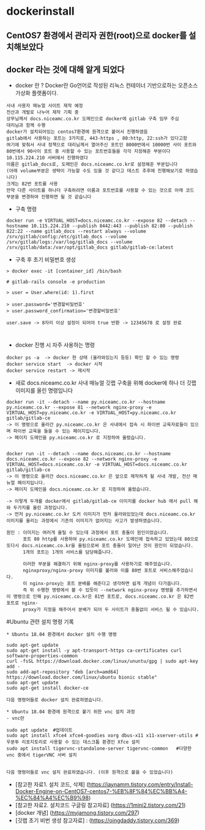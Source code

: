 # dockerinstall
## CentOS7 환경에서 관리자 권한(root)으로 docker를 설치해보았다
## docker 라는 것에 대해 알게 되었다 
- docker 란 ? Docker란 Go언어로 작성된 리눅스 컨테이너 기반으로하는 오픈소스 가상화 플랫폼이다.



``` 
사내 사용자 매뉴얼 사이트 제작 예정
전산과 개발로 나누어 제작 기획 중
상무님께서 docs.niceamc.co.kr 도메인으로 docker에 gitlab 구축 임무 주심 
대리님과 함께 수행
docker가 설치되어있는 centos7환경에 원격으로 붙어서 진행하였음
gitlab에서 사용하는 포트는 3가지로, 443-https , 80:http, 22:ssh가 있다고함 
여기에 맞춰서 사내 정책으로 대리님께서 열어주신 포트인 8000번에서 10000번 사이 포트와 80번에서 90사이 포트 중 사용할 수 있는 포트번호들을 각각 지정해준 부분이다
10.115.224.210 서버에서 진행하였다
이름은 gitlab_docs로, 도메인은 docs.niceamc.co.kr로 설정해준 부분입니다
(아래 volume부분은 생략이 가능할 수도 있을 것 같다고 테스트 추후에 진행해보기로 하였습니다)
크게는 82번 포트를 사용
만약 다른 사이트를 하나더 구축하려면 이름과 포트번호를 사용할 수 있는 것으로 아래 코드 부분을 변경하여 진행하면 될 것 같습니다
``` 
- 구축 명령 
``` 
docker run -e VIRTUAL_HOST=docs.niceamc.co.kr --expose 82 --detach --hostname 10.115.224.210 --publish 8442:443 --publish 82:80 --publish 822:22 --name gitlab_docs --restart always --volume /srv/gitlab/config:/etc/gitlab_docs --volume /srv/gitlab/logs:/var/log/gitlab_docs --volume /srv/gitlab/data:/var/opt/gitlab_docs gitlab/gitlab-ce:latest
```
- 구축 후 초기 비밀번호 생성
```
> docker exec -it [container_id] /bin/bash

# gitlab-rails console -e production

> user = User.where(id: 1).first

> user.password='변경할비밀번호'
> user.password_confirmation='변경할비밀번호'

user.save -> 8자리 이상 설정이 되어야 true 반환 -> 12345678 로 설정 완료
```
#
- docker 진행 시 자주 사용하는 명령
```
docker ps -a  -> docker 현 상태 (올라와있는지 등등) 확인 할 수 있는 명령
docker service start  -> docker 시작
docker service restart -> 재시작
```




- 새로 docs.niceamc.co.kr 사내 매뉴얼 깃랩 구축을 위해 docker에 하나 더 깃랩 이미지를 올린 명령입니다
```
docker run -it --detach --name py.niceamc.co.kr --hostname py.niceamc.co.kr --expose 81 --network nginx-proxy -e VIRTUAL_HOST=py.niceamc.co.kr -e VIRTUAL_HOST=py.niceamc.co.kr gitlab/gitlab-ce
-> 이 명령으로 올라간 py.niceamc.co.kr 은 사내에서 접속 시 파이썬 교육자료들이 있으며 파이썬 교육을 들을 수 있는 페이지입니다.
-> 페이지 도메인을 py.niceamc.co.kr 로 지정하여 올렸습니다. 


docker run -it --detach --name docs.niceamc.co.kr --hostname docs.niceamc.co.kr --expose 82 --network nginx-proxy -e VIRTUAL_HOST=docs.niceamc.co.kr -e VIRTUAL_HOST=docs.niceamc.co.kr gitlab/gitlab-ce
-> 이 명령으로 올라간 docs.niceamc.co.kr 은 앞으로 제작하게 될 사내 개발, 전산 매뉴얼 페이지입니다.
-> 페이지 도메인을 docs.niceamc.co.kr 로 지정하여 올렸습니다.

-> 이렇게 두개를 docker에서 gitlab/gitlab-ce 이미지를 docker hub 에서 pull 해와 두가지를 올린 과정입니다. 
-> 먼저 py.niceamc.co.kr 도커 이미지가 먼저 올라와있었는데 docs.niceamc.co.kr 이미지를 올리는 과정에서 기존의 이미지가 없어지는 사고가 발생하였습니다.

원인 : 이미지는 여러개 올릴 수 있는데 과정에서 포트 충돌이 원인이었습니다. 
      포트 80 http를 사용하여 py.niceamc.co.kr 도메인에 접속하고 있었는데 80으로 또다시 docs.niceamc.co.kr을 올림으로써 포트 충돌이 일어난 것이 원인이 되었습니다.
      1개의 포트는 1개의 서비스를 담당해줍니다.
      
      이러한 부분을 해결하기 위해 nginx-proxy를 사용하기로 해주었습니다.
      nginxproxy/nginx-proxy 이미지를 불러와 이를 80번 포트로 서비스해주었습니다. 
      이 nginx-proxy는 포트 분배를 해준다고 생각하면 쉽게 개념이 다가옵니다. 
      즉 위 수행한 명령에서 볼 수 있듯이 --network nginx-proxy 명령을 추가하면서 이 명령으로 인해 py.niceamc.co.kr은 81번 포트로, docs.niceamc.co.kr 은 82번 포트로 nginx-
      proxy가 지정을 해주어서 분배가 되어 두 사이트가 충돌없이 서비스 될 수 있습니다.

```
#Ubuntu 관련 설치 명령 기록 
```
* Ubuntu 18.04 환경에서 docker 설치 수행 명령

sudo apt-get update
sudo apt-get install -y apt-transport-https ca-certificates curl software-properties-common
curl -fsSL https://download.docker.com/linux/ununtu/gpg | sudo apt-key add -
sudo add-apt-repository "deb [arch=amd64] https://download.docker.com/linux/ubuntu bionic stable"
sudo apt-get update
sudo apt-get install docker-ce

다음 명령어들로 docker 설치 완료하였습니다.
```
```
* Ubuntu 18.04 환경에 원격으로 붙기 위한 vnc 설치 과정
- vnc란

sudo apt update  #업데이트
sudo apt install xfce4 xfce4-goodies xorg dbus-x11 x11-xserver-utils #우분투 리포지토리로 사용할 수 있는 데스크톱 환경인 Xfce 설치
sudo apt install tigervnc-standalone-server tigervnc-common   #다양한 vnc 중에서 tigerVNC 서버 설치


다음 명령어들로 vnc 설치 완료하였습니다. (이후 원격으로 붙을 수 있었습니다)
```
- [참고한 자료1. 설치 코드, 삭제] (https://jaynamm.tistory.com/entry/Install-Docker-Engine-on-CentOS7-centos7-%EB%8F%84%EC%BB%A4-%EC%84%A4%EC%B9%98)
- [참고한 자료2. 설치코드 구글링 참고자료] (https://1mini2.tistory.com/21)
- [docker 개념] (https://myjamong.tistory.com/297)
- [깃랩 초기 비번 생성 참고자료] : (https://oingdaddy.tistory.com/369)
